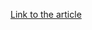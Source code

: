 [Link to the article](https://thehackernews.com/2025/01/python-based-malware-powers-ransomhub.html)

